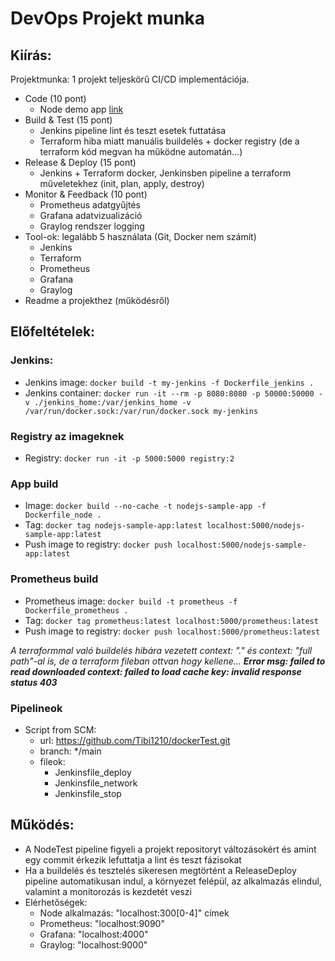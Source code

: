 # DevOps Projekt munka

## Kiírás:

Projektmunka: 1 projekt teljeskörű CI/CD implementációja.
  - Code (10 pont)
    - Node demo app <a href="https://github.com/Tibi1210/NodeApp"> link</a>
  - Build & Test (15 pont)
    - Jenkins pipeline lint és teszt esetek futtatása
    - Terraform hiba miatt manuális buildelés + docker registry (de a terraform kód megvan ha működne automatán...)
  - Release & Deploy (15 pont)
    - Jenkins + Terraform docker, Jenkinsben pipeline a terraform műveletekhez (init, plan, apply, destroy)
  - Monitor & Feedback (10 pont)
    - Prometheus adatgyűjtés
    - Grafana adatvizualizáció
    - Graylog rendszer logging
  - Tool-ok: legalább 5 használata (Git, Docker nem számít)
    - Jenkins
    - Terraform
    - Prometheus
    - Grafana
    - Graylog
  - Readme a projekthez (működésről)

## Előfeltételek:

### Jenkins: 
- Jenkins image: ```docker build -t my-jenkins -f Dockerfile_jenkins .```
- Jenkins container: ```docker run -it --rm -p 8080:8080 -p 50000:50000 -v ./jenkins_home:/var/jenkins_home -v /var/run/docker.sock:/var/run/docker.sock my-jenkins```

### Registry az imageknek
- Registry: ```docker run -it -p 5000:5000 registry:2```

### App build
- Image: ```docker build --no-cache -t nodejs-sample-app -f Dockerfile_node .```
- Tag: ```docker tag nodejs-sample-app:latest localhost:5000/nodejs-sample-app:latest```
- Push image to registry: ```docker push localhost:5000/nodejs-sample-app:latest```

### Prometheus build
- Prometheus image: ```docker build -t prometheus -f Dockerfile_prometheus .```
- Tag: ```docker tag prometheus:latest localhost:5000/prometheus:latest```
- Push image to registry: ```docker push localhost:5000/prometheus:latest```

_A terraformmal való buildelés hibára vezetett context: "." és context: "full path"-al is, de a terraform fileban ottvan hogy kellene... <strong>Error msg: failed to read downloaded context: failed to load cache key: invalid response status 403</strong>_

### Pipelineok
- Script from SCM: 
    - url: https://github.com/Tibi1210/dockerTest.git
    - branch: */main
    - fileok: 
      - Jenkinsfile_deploy
      - Jenkinsfile_network
      - Jenkinsfile_stop

## Működés:
- A NodeTest pipeline figyeli a projekt repositoryt változásokért és amint egy commit érkezik lefuttatja a lint és teszt fázisokat
- Ha a buildelés és tesztelés sikeresen megtörtént a ReleaseDeploy pipeline automatikusan indul, a környezet felépül, az alkalmazás elindul, valamint a monitorozás is kezdetét veszi
- Elérhetőségek: 
  - Node alkalmazás: "localhost:300[0-4]" címek
  - Prometheus: "localhost:9090"
  - Grafana: "localhost:4000"
  - Graylog: "localhost:9000"

